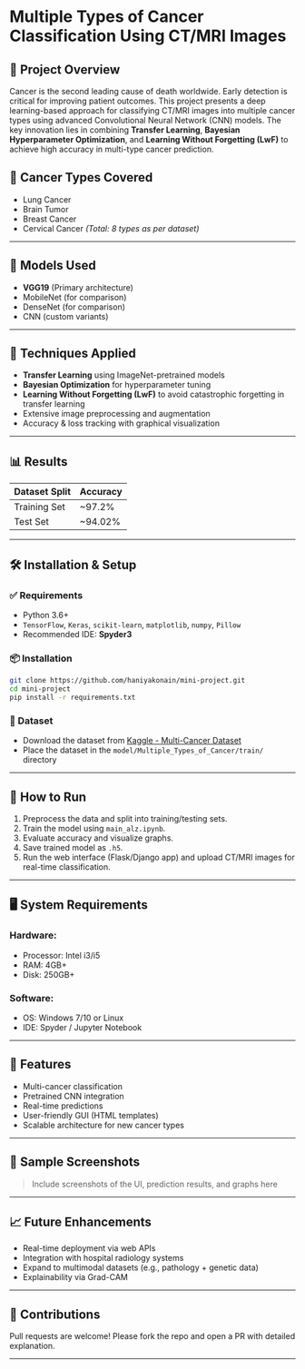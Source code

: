 # Multiple Types of Cancer Classification Using CT/MRI Images

## 🔬 Project Overview

Cancer is the second leading cause of death worldwide. Early detection is critical for improving patient outcomes. This project presents a deep learning-based approach for classifying CT/MRI images into multiple cancer types using advanced Convolutional Neural Network (CNN) models. The key innovation lies in combining **Transfer Learning**, **Bayesian Hyperparameter Optimization**, and **Learning Without Forgetting (LwF)** to achieve high accuracy in multi-type cancer prediction.

## 📁 Cancer Types Covered

* Lung Cancer
* Brain Tumor
* Breast Cancer
* Cervical Cancer
  *(Total: 8 types as per dataset)*

---

## 🧠 Models Used

* **VGG19** (Primary architecture)
* MobileNet (for comparison)
* DenseNet (for comparison)
* CNN (custom variants)

---

## 🔧 Techniques Applied

* **Transfer Learning** using ImageNet-pretrained models
* **Bayesian Optimization** for hyperparameter tuning
* **Learning Without Forgetting (LwF)** to avoid catastrophic forgetting in transfer learning
* Extensive image preprocessing and augmentation
* Accuracy & loss tracking with graphical visualization

---

## 📊 Results

| Dataset Split | Accuracy |
| ------------- | -------- |
| Training Set  | \~97.2%  |
| Test Set      | \~94.02% |

---

## 🛠 Installation & Setup

### ✅ Requirements

* Python 3.6+
* `TensorFlow`, `Keras`, `scikit-learn`, `matplotlib`, `numpy`, `Pillow`
* Recommended IDE: **Spyder3**

### 📦 Installation

```bash
git clone https://github.com/haniyakonain/mini-project.git
cd mini-project
pip install -r requirements.txt
```

### 📁 Dataset

* Download the dataset from [Kaggle - Multi-Cancer Dataset](https://www.kaggle.com/datasets/obulisainaren/multi-cancer)
* Place the dataset in the `model/Multiple_Types_of_Cancer/train/` directory

---

## 🚀 How to Run

1. Preprocess the data and split into training/testing sets.
2. Train the model using `main_alz.ipynb`.
3. Evaluate accuracy and visualize graphs.
4. Save trained model as `.h5`.
5. Run the web interface (Flask/Django app) and upload CT/MRI images for real-time classification.

---

## 🖥 System Requirements

### Hardware:

* Processor: Intel i3/i5
* RAM: 4GB+
* Disk: 250GB+

### Software:

* OS: Windows 7/10 or Linux
* IDE: Spyder / Jupyter Notebook

---

## 📌 Features

* Multi-cancer classification
* Pretrained CNN integration
* Real-time predictions
* User-friendly GUI (HTML templates)
* Scalable architecture for new cancer types

---

## 📸 Sample Screenshots

> Include screenshots of the UI, prediction results, and graphs here

---

## 📈 Future Enhancements

* Real-time deployment via web APIs
* Integration with hospital radiology systems
* Expand to multimodal datasets (e.g., pathology + genetic data)
* Explainability via Grad-CAM

---

## 🤝 Contributions

Pull requests are welcome! Please fork the repo and open a PR with detailed explanation.

---
